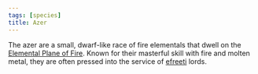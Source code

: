 ```yaml
---
tags: [species]
title: Azer
---
```


The azer are a small, dwarf-like race of fire elementals that dwell on the [Elemental Plane of Fire](<../../cosmology/multiverse/energy-realms/elemental-realms/elemental-plane-of-fire/elemental-plane-of-fire.md>). Known for their masterful skill with fire and molten metal, they are often pressed into the service of [efreeti](<./efreeti.md>) lords. 
